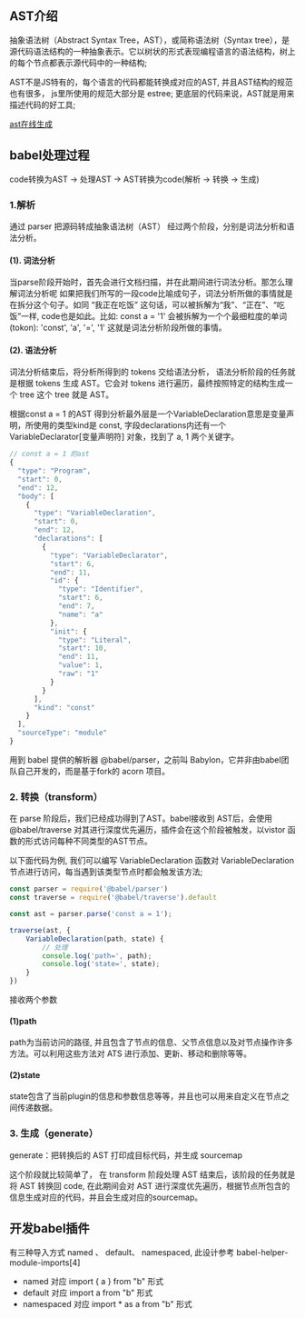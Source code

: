 ## AST介绍
抽象语法树（Abstract Syntax Tree，AST），或简称语法树（Syntax tree），是源代码语法结构的一种抽象表示。它以树状的形式表现编程语言的语法结构，树上的每个节点都表示源代码中的一种结构;

AST不是JS特有的，每个语言的代码都能转换成对应的AST, 并且AST结构的规范也有很多， js里所使用的规范大部分是 estree;
更底层的代码来说，AST就是用来描述代码的好工具;

[ast在线生成](astexplorer.net)

## babel处理过程
code转换为AST -> 处理AST -> AST转换为code(解析 -> 转换 -> 生成)

### 1.解析
通过 parser 把源码转成抽象语法树（AST）
经过两个阶段，分别是词法分析和语法分析。
#### (1). 词法分析
当parse阶段开始时，首先会进行文档扫描，并在此期间进行词法分析。那怎么理解词法分析呢 如果把我们所写的一段code比喻成句子，词法分析所做的事情就是在拆分这个句子。如同 “我正在吃饭” 这句话，可以被拆解为“我”、“正在”、“吃饭”一样, code也是如此。比如: const a = '1' 会被拆解为一个个最细粒度的单词(tokon): 'const', 'a', '=', '1' 这就是词法分析阶段所做的事情。

#### (2). 语法分析
词法分析结束后，将分析所得到的 tokens 交给语法分析， 语法分析阶段的任务就是根据 tokens 生成 AST。它会对 tokens 进行遍历，最终按照特定的结构生成一个 tree 这个 tree 就是 AST。

根据const a = 1 的AST 得到分析最外层是一个VariableDeclaration意思是变量声明，所使用的类型kind是 const, 字段declarations内还有一个 VariableDeclarator[变量声明符] 对象，找到了 a, 1 两个关键字。
```javascript
// const a = 1 的ast
{
  "type": "Program",
  "start": 0,
  "end": 12,
  "body": [
    {
      "type": "VariableDeclaration",
      "start": 0,
      "end": 12,
      "declarations": [
        {
          "type": "VariableDeclarator",
          "start": 6,
          "end": 11,
          "id": {
            "type": "Identifier",
            "start": 6,
            "end": 7,
            "name": "a"
          },
          "init": {
            "type": "Literal",
            "start": 10,
            "end": 11,
            "value": 1,
            "raw": "1"
          }
        }
      ],
      "kind": "const"
    }
  ],
  "sourceType": "module"
}
```

用到 babel 提供的解析器 @babel/parser，之前叫 Babylon，它并非由babel团队自己开发的，而是基于fork的 acorn 项目。

### 2. 转换（transform）
在 parse 阶段后，我们已经成功得到了AST。babel接收到 AST后，会使用 @babel/traverse 对其进行深度优先遍历，插件会在这个阶段被触发，以vistor 函数的形式访问每种不同类型的AST节点。

以下面代码为例, 我们可以编写 VariableDeclaration 函数对 VariableDeclaration节点进行访问，每当遇到该类型节点时都会触发该方法;

```javascript
const parser = require('@babel/parser')
const traverse = require('@babel/traverse').default

const ast = parser.parse('const a = 1');

traverse(ast, {
    VariableDeclaration(path, state) {
        // 处理
        console.log('path=', path);
        console.log('state=', state);
    }
})

```
接收两个参数
#### (1)path
path为当前访问的路径, 并且包含了节点的信息、父节点信息以及对节点操作许多方法。可以利用这些方法对 ATS 进行添加、更新、移动和删除等等。

#### (2)state
state包含了当前plugin的信息和参数信息等等，并且也可以用来自定义在节点之间传递数据。

### 3. 生成（generate）
generate：把转换后的 AST 打印成目标代码，并生成 sourcemap

这个阶段就比较简单了， 在 transform 阶段处理 AST 结束后，该阶段的任务就是将 AST 转换回 code, 在此期间会对 AST 进行深度优先遍历，根据节点所包含的信息生成对应的代码，并且会生成对应的sourcemap。

## 开发babel插件

[](https://mp.weixin.qq.com/s/Lb5joDZv996HXPY0GIhtdw)
有三种导入方式 named 、 default、 namespaced, 此设计参考 babel-helper-module-imports[4]
- named 对应 import { a } from "b" 形式
- default 对应 import a from "b" 形式
- namespaced 对应 import * as a from "b" 形式